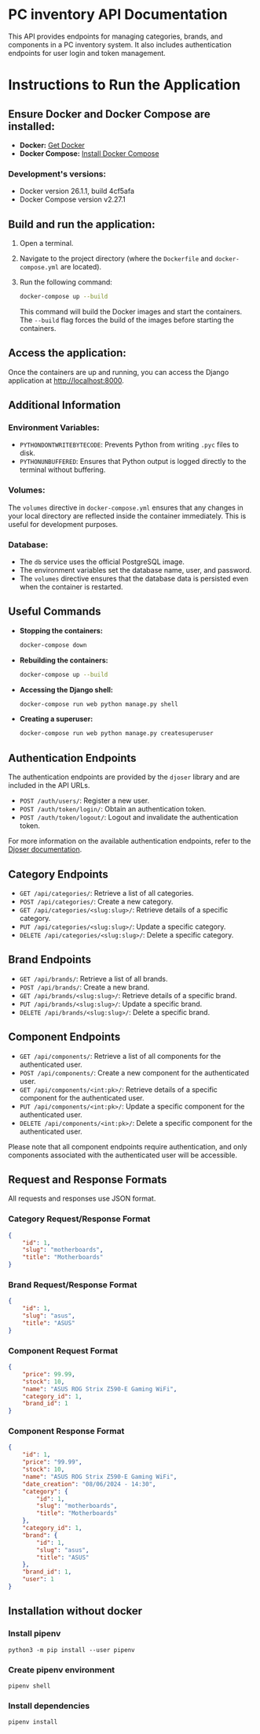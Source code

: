# PC inventory API Documentation

This API provides endpoints for managing categories, brands, and components in a PC inventory system. It also includes authentication endpoints for user login and token management.

# Instructions to Run the Application

## Ensure Docker and Docker Compose are installed:

- **Docker:** [Get Docker](https://docs.docker.com/get-docker/)
- **Docker Compose:** [Install Docker Compose](https://docs.docker.com/compose/install/)

### Development's versions:
- Docker version 26.1.1, build 4cf5afa
- Docker Compose version v2.27.1

## Build and run the application:

1. Open a terminal.
2. Navigate to the project directory (where the `Dockerfile` and `docker-compose.yml` are located).
3. Run the following command:

    ```sh
    docker-compose up --build
    ```

    This command will build the Docker images and start the containers. The `--build` flag forces the build of the images before starting the containers.

## Access the application:

Once the containers are up and running, you can access the Django application at [http://localhost:8000](http://localhost:8000).

## Additional Information

### Environment Variables:

- `PYTHONDONTWRITEBYTECODE`: Prevents Python from writing `.pyc` files to disk.
- `PYTHONUNBUFFERED`: Ensures that Python output is logged directly to the terminal without buffering.

### Volumes:

The `volumes` directive in `docker-compose.yml` ensures that any changes in your local directory are reflected inside the container immediately. This is useful for development purposes.

### Database:

- The `db` service uses the official PostgreSQL image.
- The environment variables set the database name, user, and password.
- The `volumes` directive ensures that the database data is persisted even when the container is restarted.

## Useful Commands

- **Stopping the containers:**

    ```sh
    docker-compose down
    ```

- **Rebuilding the containers:**

    ```sh
    docker-compose up --build
    ```

- **Accessing the Django shell:**

    ```sh
    docker-compose run web python manage.py shell
    ```

- **Creating a superuser:**

    ```sh
    docker-compose run web python manage.py createsuperuser
    ```


## Authentication Endpoints

The authentication endpoints are provided by the `djoser` library and are included in the API URLs.

- `POST /auth/users/`: Register a new user.
- `POST /auth/token/login/`: Obtain an authentication token.
- `POST /auth/token/logout/`: Logout and invalidate the authentication token.

For more information on the available authentication endpoints, refer to the [Djoser documentation](https://djoser.readthedocs.io/en/latest/getting_started.html).

## Category Endpoints

- `GET /api/categories/`: Retrieve a list of all categories.
- `POST /api/categories/`: Create a new category.
- `GET /api/categories/<slug:slug>/`: Retrieve details of a specific category.
- `PUT /api/categories/<slug:slug>/`: Update a specific category.
- `DELETE /api/categories/<slug:slug>/`: Delete a specific category.

## Brand Endpoints

- `GET /api/brands/`: Retrieve a list of all brands.
- `POST /api/brands/`: Create a new brand.
- `GET /api/brands/<slug:slug>/`: Retrieve details of a specific brand.
- `PUT /api/brands/<slug:slug>/`: Update a specific brand.
- `DELETE /api/brands/<slug:slug>/`: Delete a specific brand.

## Component Endpoints

- `GET /api/components/`: Retrieve a list of all components for the authenticated user.
- `POST /api/components/`: Create a new component for the authenticated user.
- `GET /api/components/<int:pk>/`: Retrieve details of a specific component for the authenticated user.
- `PUT /api/components/<int:pk>/`: Update a specific component for the authenticated user.
- `DELETE /api/components/<int:pk>/`: Delete a specific component for the authenticated user.

Please note that all component endpoints require authentication, and only components associated with the authenticated user will be accessible.

## Request and Response Formats

All requests and responses use JSON format.

### Category Request/Response Format

```json
{
    "id": 1,
    "slug": "motherboards",
    "title": "Motherboards"
}
```

### Brand Request/Response Format

```json
{
    "id": 1,
    "slug": "asus",
    "title": "ASUS"
}
```

### Component Request Format

```json
{
    "price": 99.99,
    "stock": 10,
    "name": "ASUS ROG Strix Z590-E Gaming WiFi",
    "category_id": 1,
    "brand_id": 1
}
```

### Component Response Format

```json
{
    "id": 1,
    "price": "99.99",
    "stock": 10,
    "name": "ASUS ROG Strix Z590-E Gaming WiFi",
    "date_creation": "08/06/2024 - 14:30",
    "category": {
        "id": 1,
        "slug": "motherboards",
        "title": "Motherboards"
    },
    "category_id": 1,
    "brand": {
        "id": 1,
        "slug": "asus",
        "title": "ASUS"
    },
    "brand_id": 1,
    "user": 1
}
```
## Installation without docker
### Install pipenv
```
python3 -m pip install --user pipenv
```
### Create pipenv environment
```
pipenv shell
```
### Install dependencies
```
pipenv install
```
